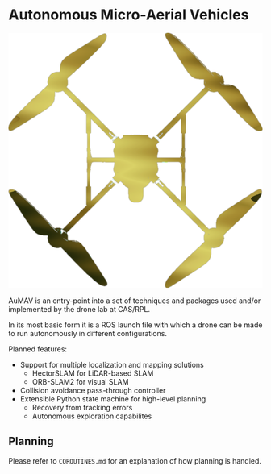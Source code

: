 # Autonomous Micro-Aerial Vehicles

![Gold-colored outline of a MAV](aumav.png)

AuMAV is an entry-point into a set of techniques and packages used and/or
implemented by the drone lab at CAS/RPL.

In its most basic form it is a ROS launch file with which a drone can be made
to run autonomously in different configurations.

Planned features:

- Support for multiple localization and mapping solutions
  - HectorSLAM for LiDAR-based SLAM
  - ORB-SLAM2 for visual SLAM
- Collision avoidance pass-through controller
- Extensible Python state machine for high-level planning
  - Recovery from tracking errors
  - Autonomous exploration capabilites

## Planning

Please refer to `COROUTINES.md` for an explanation of how planning is handled.
